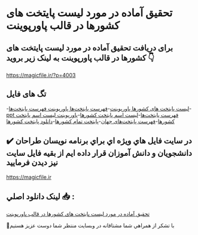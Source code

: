 # تحقیق آماده در مورد لیست پایتخت های کشورها در قالب پاورپوینت

## برای دریافت تحقیق آماده در مورد لیست پایتخت های کشورها در قالب پاورپوینت به لینک زیر بروید 👇

https://magicfile.ir/?p=4003

## تگ های فایل

-[لیست پایتخت های کشورها پاورپوینت](https://magicfile.ir/product/%d8%aa%d8%ad%d9%82%db%8c%d9%82-%d9%84%db%8c%d8%b3%d8%aa-%d9%be%d8%a7%db%8c%d8%aa%d8%ae%d8%aa-%d9%87%d8%a7%db%8c-%da%a9%d8%b4%d9%88%d8%b1%d9%87%d8%a7-%d8%af%d8%b1-%d9%be%d8%a7%d9%88%d8%b1%d9%be%d9%88%db%8c%d9%86%d8%aa/)-[فهرست پایتخت‌ها پاورپوینت فهرست پایتخت‌ها](https://magicfile.ir/product/%d8%aa%d8%ad%d9%82%db%8c%d9%82-%d9%84%db%8c%d8%b3%d8%aa-%d9%be%d8%a7%db%8c%d8%aa%d8%ae%d8%aa-%d9%87%d8%a7%db%8c-%da%a9%d8%b4%d9%88%d8%b1%d9%87%d8%a7-%d8%af%d8%b1-%d9%be%d8%a7%d9%88%d8%b1%d9%be%d9%88%db%8c%d9%86%d8%aa/)-[ppt فهرست پایتخت‌ها](https://magicfile.ir/product/%d8%aa%d8%ad%d9%82%db%8c%d9%82-%d9%84%db%8c%d8%b3%d8%aa-%d9%be%d8%a7%db%8c%d8%aa%d8%ae%d8%aa-%d9%87%d8%a7%db%8c-%da%a9%d8%b4%d9%88%d8%b1%d9%87%d8%a7-%d8%af%d8%b1-%d9%be%d8%a7%d9%88%d8%b1%d9%be%d9%88%db%8c%d9%86%d8%aa/)-[لیست اسم پایتخت کشورها](https://magicfile.ir/product/%d8%aa%d8%ad%d9%82%db%8c%d9%82-%d9%84%db%8c%d8%b3%d8%aa-%d9%be%d8%a7%db%8c%d8%aa%d8%ae%d8%aa-%d9%87%d8%a7%db%8c-%da%a9%d8%b4%d9%88%d8%b1%d9%87%d8%a7-%d8%af%d8%b1-%d9%be%d8%a7%d9%88%d8%b1%d9%be%d9%88%db%8c%d9%86%d8%aa/)-[پاورپوینت لیست اسم پایتخت کشورها](https://magicfile.ir/product/%d8%aa%d8%ad%d9%82%db%8c%d9%82-%d9%84%db%8c%d8%b3%d8%aa-%d9%be%d8%a7%db%8c%d8%aa%d8%ae%d8%aa-%d9%87%d8%a7%db%8c-%da%a9%d8%b4%d9%88%d8%b1%d9%87%d8%a7-%d8%af%d8%b1-%d9%be%d8%a7%d9%88%d8%b1%d9%be%d9%88%db%8c%d9%86%d8%aa/)-[فهرست پایتخت‌های جهان](https://magicfile.ir/product/%d8%aa%d8%ad%d9%82%db%8c%d9%82-%d9%84%db%8c%d8%b3%d8%aa-%d9%be%d8%a7%db%8c%d8%aa%d8%ae%d8%aa-%d9%87%d8%a7%db%8c-%da%a9%d8%b4%d9%88%d8%b1%d9%87%d8%a7-%d8%af%d8%b1-%d9%be%d8%a7%d9%88%d8%b1%d9%be%d9%88%db%8c%d9%86%d8%aa/)-[پایتخت تمام کشورها](https://magicfile.ir/product/%d8%aa%d8%ad%d9%82%db%8c%d9%82-%d9%84%db%8c%d8%b3%d8%aa-%d9%be%d8%a7%db%8c%d8%aa%d8%ae%d8%aa-%d9%87%d8%a7%db%8c-%da%a9%d8%b4%d9%88%d8%b1%d9%87%d8%a7-%d8%af%d8%b1-%d9%be%d8%a7%d9%88%d8%b1%d9%be%d9%88%db%8c%d9%86%d8%aa/)-[دانلود پایتخت کشورها](https://magicfile.ir/product/%d8%aa%d8%ad%d9%82%db%8c%d9%82-%d9%84%db%8c%d8%b3%d8%aa-%d9%be%d8%a7%db%8c%d8%aa%d8%ae%d8%aa-%d9%87%d8%a7%db%8c-%da%a9%d8%b4%d9%88%d8%b1%d9%87%d8%a7-%d8%af%d8%b1-%d9%be%d8%a7%d9%88%d8%b1%d9%be%d9%88%db%8c%d9%86%d8%aa/)

## ✔️ در سايت فايل هاي ويژه اي براي برنامه نويسان طراحان دانشجويان و دانش آموزان قرار داده ايم از بقيه فايل سايت نيز ديدن فرماييد

https://magicfile.ir


## لينک دانلود اصلي 📥 :

[تحقیق آماده در مورد لیست پایتخت های کشورها در قالب پاورپوینت](https://magicfile.ir/product/%d8%aa%d8%ad%d9%82%db%8c%d9%82-%d9%84%db%8c%d8%b3%d8%aa-%d9%be%d8%a7%db%8c%d8%aa%d8%ae%d8%aa-%d9%87%d8%a7%db%8c-%da%a9%d8%b4%d9%88%d8%b1%d9%87%d8%a7-%d8%af%d8%b1-%d9%be%d8%a7%d9%88%d8%b1%d9%be%d9%88%db%8c%d9%86%d8%aa/) 


🙏با تشکر از همراهي شما مشتاقانه در وبسایت منتظر شما دوست عزیز هستیم


